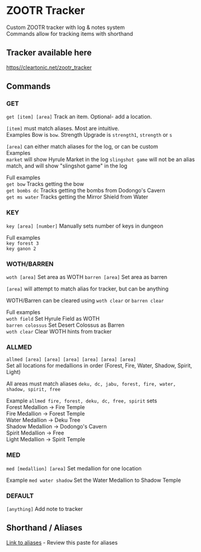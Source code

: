 # ZOOTR Tracker

Custom ZOOTR tracker with log & notes system  
Commands allow for tracking items with shorthand 

## Tracker available here
[https//cleartonic.net/zootr_tracker](https//cleartonic.net/zootr_tracker)



## Commands

### GET
`get [item] [area]`  Track an item. Optional- add a location.  

`[item]` must match aliases. Most are intuitive.  
Examples Bow is `bow`. Strength Upgrade is `strength1`, `strength` or `s`  

`[area]` can either match aliases for the log, or can be custom  
Examples  
`market` will show Hyrule Market in the log
`slingshot game` will not be an alias match, and will show "slingshot game" in the log

Full examples  
`get bow` Tracks getting the bow  
`get bombs dc` Tracks getting the bombs from Dodongo's Cavern  
`get ms water` Tracks getting the Mirror Shield from Water  

### KEY

`key [area] [number]` Manually sets number of keys in dungeon  

Full examples  
`key forest 3`  
`key ganon 2`   

### WOTH/BARREN 
`woth [area]`  Set area as WOTH
`barren [area]` Set area as barren

`[area]` will attempt to match alias for tracker, but can be anything

WOTH/Barren can be cleared using `woth clear` or `barren clear`

Full examples  
`woth field` Set Hyrule Field as WOTH  
`barren colossus` Set Desert Colossus as Barren  
`woth clear` Clear WOTH hints from tracker  

### ALLMED
`allmed [area] [area] [area] [area] [area] [area]`   
Set all locations for medallions in order (Forest, Fire, Water, Shadow, Spirit, Light)  

All areas must match aliases `deku, dc, jabu, forest, fire, water, shadow, spirit, free`  

Example
`allmed fire, forest, deku, dc, free, spirit` sets  
Forest Medallion -> Fire Temple  
Fire Medallion -> Forest Temple  
Water Medallion -> Deku Tree  
Shadow Medallion -> Dodongo's Cavern  
Spirit Medallion -> Free  
Light Medallion -> Spirit Temple  

### MED
`med [medallion] [area]` Set medallion for one location

Example
`med water shadow` Set the Water Medallion to Shadow Temple


### DEFAULT

`[anything]` Add note to tracker


## Shorthand / Aliases
[Link to aliases](https//pastebin.com/Jva1gTta) - Review this paste for aliases
